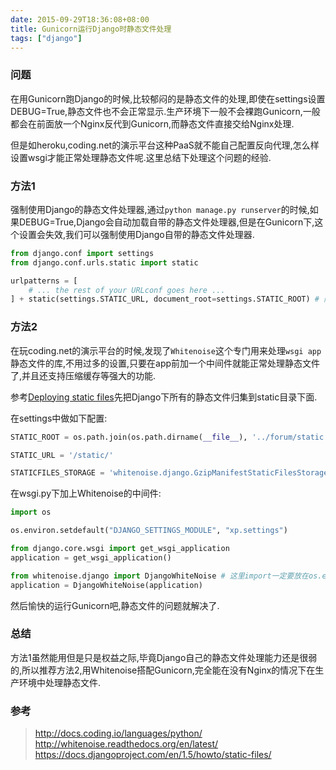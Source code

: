 ```yaml
---
date: 2015-09-29T18:36:08+08:00
title: Gunicorn运行Django时静态文件处理
tags: ["django"]
---
```


### 问题

在用Gunicorn跑Django的时候,比较郁闷的是静态文件的处理,即使在settings设置DEBUG=True,静态文件也不会正常显示.生产环境下一般不会裸跑Gunicorn,一般都会在前面放一个Nginx反代到Gunicorn,而静态文件直接交给Nginx处理.  

但是如heroku,coding.net的演示平台这种PaaS就不能自己配置反向代理,怎么样设置wsgi才能正常处理静态文件呢.这里总结下处理这个问题的经验.


### 方法1

强制使用Django的静态文件处理器,通过`python manage.py runserver`的时候,如果DEBUG=True,Django会自动加载自带的静态文件处理器,但是在Gunicorn下,这个设置会失效,我们可以强制使用Django自带的静态文件处理器.

```python
from django.conf import settings
from django.conf.urls.static import static

urlpatterns = [
    # ... the rest of your URLconf goes here ...
] + static(settings.STATIC_URL, document_root=settings.STATIC_ROOT) # 附加static
```

### 方法2

在玩coding.net的演示平台的时候,发现了`Whitenoise`这个专门用来处理`wsgi app`静态文件的库,不用过多的设置,只要在app前加一个中间件就能正常处理静态文件了,并且还支持压缩缓存等强大的功能.  

参考[Deploying static files](http://python.usyiyi.cn/django/howto/static-files/deployment.html)先把Django下所有的静态文件归集到static目录下面.

在settings中做如下配置:

```python
STATIC_ROOT = os.path.join(os.path.dirname(__file__), '../forum/static')

STATIC_URL = '/static/'

STATICFILES_STORAGE = 'whitenoise.django.GzipManifestStaticFilesStorage' # 设置Gzip压缩
```

在wsgi.py下加上Whitenoise的中间件:

```python
import os

os.environ.setdefault("DJANGO_SETTINGS_MODULE", "xp.settings")

from django.core.wsgi import get_wsgi_application
application = get_wsgi_application()

from whitenoise.django import DjangoWhiteNoise # 这里import一定要放在os.environ后面,否则会报错
application = DjangoWhiteNoise(application)
```

然后愉快的运行Gunicorn吧,静态文件的问题就解决了.


### 总结

方法1虽然能用但是只是权益之际,毕竟Django自己的静态文件处理能力还是很弱的,所以推荐方法2,用Whitenoise搭配Gunicorn,完全能在没有Nginx的情况下在生产环境中处理静态文件.

### 参考

> <http://docs.coding.io/languages/python/>
> <http://whitenoise.readthedocs.org/en/latest/>
> <https://docs.djangoproject.com/en/1.5/howto/static-files/>
